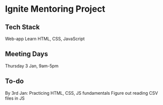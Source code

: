 # Ignite Mentoring Project
## Tech Stack
Web-app
Learn HTML, CSS, JavaScript
## Meeting Days
Thursday 3 Jan, 9am-5pm
## To-do
By 3rd Jan:
    Practicing HTML, CSS, JS fundamentals
    Figure out reading CSV files in JS
